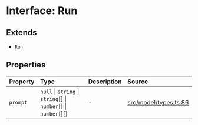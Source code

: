 # Interface: Run

## Extends

- [`Run`](../../Base/interfaces/Run.md)

## Properties

| Property | Type | Description | Source |
| :------ | :------ | :------ | :------ |
| `prompt` | `null` \| `string` \| `string`[] \| `number`[] \| `number`[][] | - | [src/model/types.ts:86](https://github.com/dexaai/llm-tools/blob/5a38bb8/src/model/types.ts#L86) |
